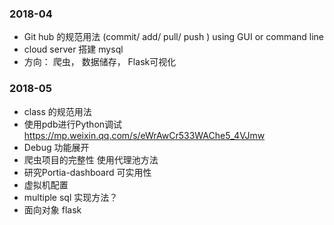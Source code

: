 ### 2018-04 


*   Git hub 的规范用法 (commit/ add/ pull/ push ) using GUI or command line
*   cloud server 搭建 mysql
*   方向： 爬虫， 数据储存， Flask可视化

### 2018-05 

*   class 的规范用法
*   使用pdb进行Python调试 https://mp.weixin.qq.com/s/eWrAwCr533WAChe5_4VJmw
*   Debug 功能展开
*   爬虫项目的完整性 使用代理池方法
*   研究Portia-dashboard 可实用性
*   虚拟机配置
*   multiple sql 实现方法？
*   面向对象 flask 